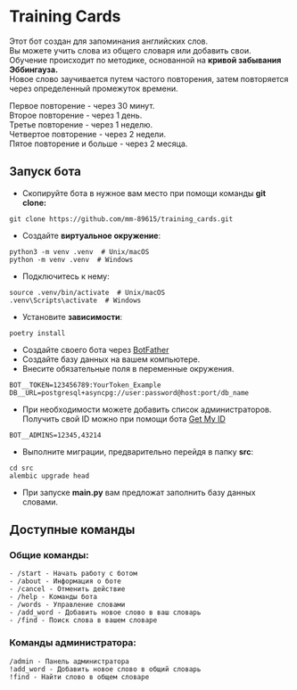 # Training Cards
Этот бот создан для запоминания английских слов.  
Вы можете учить слова из общего словаря или добавить свои.   
Обучение происходит по методике, основанной на **кривой забывания Эббингауза.**  
Новое слово заучивается путем частого повторения, затем повторяется через определенный промежуток времени.  

Первое повторение - через 30 минут.  
Второе повторение - через 1 день.  
Третье повторение - через 1 неделю.  
Четвертое повторение - через 2 недели.  
Пятое повторение и больше - через 2 месяца.  
## Запуск бота
- Скопируйте бота в нужное вам место при помощи команды **git clone:**
```
git clone https://github.com/mm-89615/training_cards.git
```
- Создайте **виртуальное окружение**:
```
python3 -m venv .venv  # Unix/macOS
python -m venv .venv  # Windows
```
- Подключитесь к нему:
```
source .venv/bin/activate  # Unix/macOS
.venv\Scripts\activate  # Windows
```
- Установите **зависимости**:
```
poetry install
```
- Создайте своего бота через [BotFather](https://t.me/BotFather)
- Создайте базу данных на вашем компьютере.
- Внесите обязательные поля в переменные окружения.
```
BOT__TOKEN=123456789:YourToken_Example
DB__URL=postgresql+asyncpg://user:password@host:port/db_name
```
- При необходимости можете добавить список администраторов.  
Получить свой ID можно при помощи бота [Get My ID](https://t.me/getmyid_bot)
```
BOT__ADMINS=12345,43214
```
- Выполните миграции, предварительно перейдя в папку **src**:
```
cd src
alembic upgrade head
```
- При запуске **main.py** вам предложат заполнить базу данных словами.


## Доступные команды
### Общие команды:
```
- /start - Начать работу с ботом
- /about - Информация о боте
- /cancel - Отменить действие
- /help - Команды бота
- /words - Управление словами
- /add_word - Добавить новое слово в ваш словарь
- /find - Поиск слова в вашем словаре
```

### Команды администратора:
```
/admin - Панель администратора
!add_word - Добавить новое слово в общий словарь
!find - Найти слово в общем словаре
```
